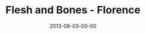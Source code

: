 ---
layout: message
category: message
series: "God Is ____"
title: "Flesh and Bones - Florence"
date: 2013-08-03-00-00
message_id: 804
audio: "http://s3.amazonaws.com/crossroads-media/messages/audio/god_is_04_fl.mp3"
audio-duration: "39:11"
description: "Terry Phillips talks about how Jesus is God in flesh and bone."
video: "http://s3.amazonaws.com/crossroads-media/messages/video/god_is_04_fl.mp4"
video-duration: "39:16"
video-image: "http://s3.amazonaws.com/crossroads-media/images/god_is_04_still_fl.jpg"
explicit: false
---